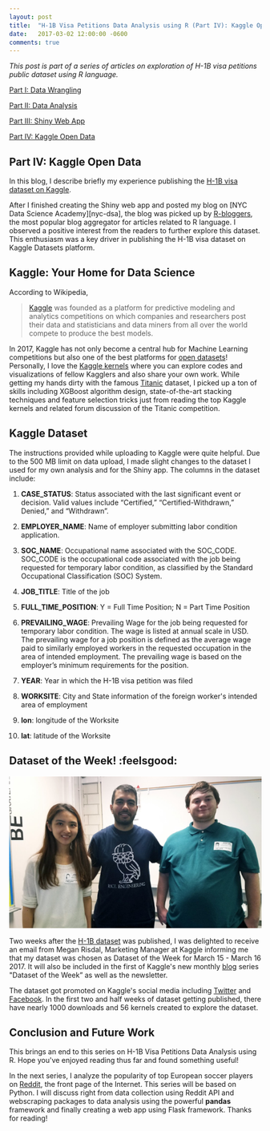 ```yaml
---
layout: post
title:  "H-1B Visa Petitions Data Analysis using R (Part IV): Kaggle Open Data"
date:   2017-03-02 12:00:00 -0600
comments: true
---
```


*This post is part of a series of articles on exploration of H-1B visa petitions public dataset using R language.*

[Part I: Data Wrangling][h1b-part-I]

[Part II: Data Analysis][h1b-part-II]

[Part III: Shiny Web App][h1b-part-III]

[Part IV: Kaggle Open Data][h1b-part-IV]

## Part IV: Kaggle Open Data

In this blog, I describe briefly my experience publishing the [H-1B visa dataset on Kaggle][kaggle-h1b].

After I finished creating the Shiny web app and posted my blog on [NYC Data Science Academy][nyc-dsa], the blog was picked up by [R-bloggers][r-bloggers], the most popular blog aggregator for articles related to R language. I observed a positive interest from the readers to further explore this dataset. This enthusiasm was a key driver in publishing the H-1B visa dataset on Kaggle Datasets platform.

## Kaggle: Your Home for Data Science

According to Wikipedia,

> [Kaggle][kaggle-home] was founded as a platform for predictive modeling and analytics competitions on which companies and researchers post their data and statisticians and data miners from all over the world compete to produce the best models.

In 2017, Kaggle has not only become a central hub for Machine Learning competitions but also one of the best platforms for [open datasets][kaggle-datasets]! Personally, I love the [Kaggle kernels][kaggle-kernels] where you can explore codes and visualizations of fellow Kagglers and also share your own work. While getting my hands dirty with the famous [Titanic][kaggle-titanic] dataset, I picked up a ton of skills including XGBoost algorithm design, state-of-the-art stacking techniques and feature selection tricks just from reading the top Kaggle kernels and related forum discussion of the Titanic competition.

## Kaggle Dataset

The instructions provided while uploading to Kaggle were quite helpful. Due to the 500 MB limit on data upload, I made slight changes to the dataset I used for my own analysis and for the Shiny app. The columns in the dataset include:

1. **CASE_STATUS**: Status associated with the last significant event or decision. Valid values include “Certified,” “Certified-Withdrawn,” Denied,” and “Withdrawn”.

2. **EMPLOYER_NAME**: Name of employer submitting labor condition application.

3. **SOC_NAME**: Occupational name associated with the SOC_CODE. SOC_CODE is the occupational code associated with the job being requested for temporary labor condition, as classified by the Standard Occupational Classification (SOC) System.

4. **JOB_TITLE**: Title of the job

5. **FULL_TIME_POSITION**: Y = Full Time Position; N = Part Time Position

6. **PREVAILING_WAGE**: Prevailing Wage for the job being requested for temporary labor condition. The wage is listed at annual scale in USD. The prevailing wage for a job position is defined as the average wage paid to similarly employed workers in the requested occupation in the area of intended employment. The prevailing wage is based on the employer’s minimum requirements for the position.

7. **YEAR**: Year in which the H-1B visa petition was filed

8. **WORKSITE**: City and State information of the foreign worker's intended area of employment

9. **lon**: longitude of the Worksite

10. **lat**: latitude of the Worksite


## Dataset of the Week! :feelsgood:

![Kaggle H-1B Dataset of the Week](/images/public_outreach/grad_student_stem_share.png "Kaggle H-1B Dataset of the Week")

Two weeks after the [H-1B dataset][kaggle-h1b] was published, I was delighted to receive an email from Megan Risdal, Marketing Manager at Kaggle informing me that my dataset was chosen as Dataset of the Week for March 15 - March 16 2017. It will also be included in the first of Kaggle's new monthly [blog][kaggle-blog] series "Dataset of the Week” as well as the newsletter.

The dataset got promoted on Kaggle's social media including [Twitter][kaggle-twitter] and [Facebook][kaggle-facebook]. In the first two and half weeks of dataset getting published, there have nearly 1000 downloads and 56 kernels created to explore the dataset.

## Conclusion and Future Work

This brings an end to this series on H-1B Visa Petitions Data Analysis using R. Hope you've enjoyed reading thus far and found something useful!

In the next series, I analyze the popularity of top European soccer players on [Reddit][reddit], the front page of the Internet. This series will be based on Python. I will discuss right from data collection using Reddit API and webscraping packages to data analysis using the powerful **pandas** framework and finally creating a web app using Flask framework. Thanks for reading!

[reddit]: https://www.reddit.com/
[kaggle-facebook]:https://www.facebook.com/kaggle/photos/a.10150387148668464.377856.135534208463/10155150524548464/
[kaggle-twitter]: https://twitter.com/kaggle/status/842108218709037056
[kaggle-blog]: http://blog.kaggle.com/
[kaggle-h1b]: https://www.kaggle.com/nsharan/h-1b-visa
[kaggle-titanic]: https://www.kaggle.com/c/titanic
[kaggle-kernels]: https://www.kaggle.com/kernels
[kaggle-datasets]: https://www.kaggle.com/datasets/
[kaggle-home]: https://www.kaggle.com/
[r-bloggers]: https://www.r-bloggers.com/h-1b-visa-petitions-exploratory-data-analysis/
[nyc_dsa]: https://blog.nycdatascience.com/student-works/h-1b-visa-petitions-exploratory-data-analysis/
[h1b-part-I]: https://sharan-naribole.github.io/2017/02/24/h1b-eda-part-I.html
[h1b-part-II]: https://sharan-naribole.github.io/2017/02/26/h1b-eda-part-II.html
[h1b-part-III]:https://sharan-naribole.github.io/2017/02/28/h1b-eda-part-III.html
[h1b-part-IV]: https://sharan-naribole.github.io/2017/03/02/h1b-eda-part-IV.html
